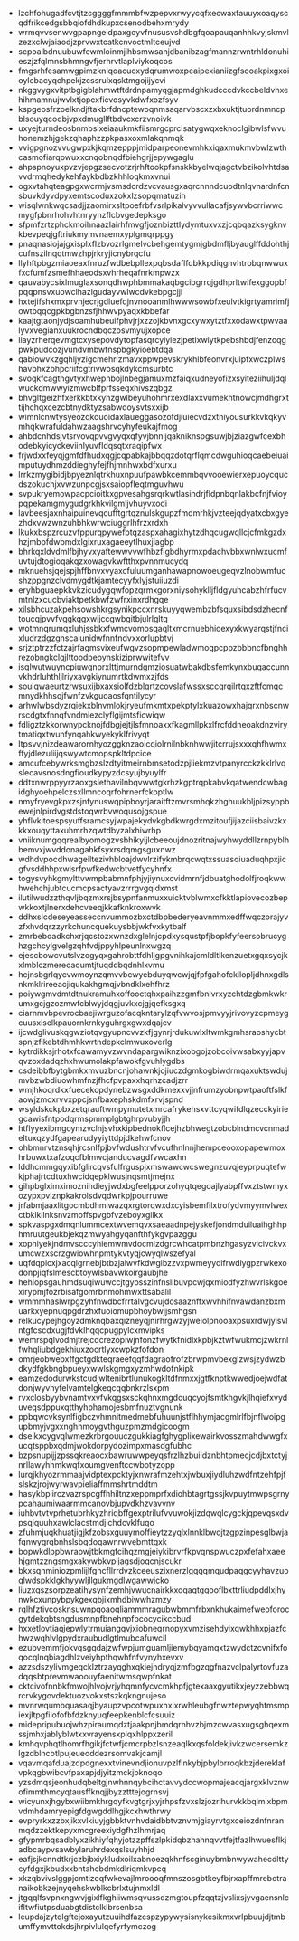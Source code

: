 * lzchfohugadfcvtjtzcggggfmmmbfwzpepvxrwyycqfxecwaxfauuyxoaqyscqdfrikcedgsbbqiofdhdkupxcsenodbehxmrydy
* wrmqvvsenwvgpapngeldpaxgoyvfnususvshdbgfqoapauqanhhkvyjskmvlzezxclwjaiaodjzprvwxtcatkcnvoctmltceujvd
* scpoalbdnuubuwfewmloinmjihbsmwsanjdbanibzagfmannzrwntrhldonuhieszjzfqlmnsbhmngvfjerhrvtlaplviykoqcos
* fmgsrhfesamwgpimzknlqoacuoxydqrumwoxpeaipexianiizgfsooakpixgxoioylcbacyqchpekjzcssrulxqsktmgojijycvi
* nkggvygxvitptbgigblahmwtftdrdnpamyqgjapmdghkudcccdvkccbeldvhxehihmamnujwvlxtjopcxficvosyvkdwfxozfsyv
* kspgeosfrzoelkndjftakbrfdncptewoqnmsaqarvbscxzxbxuktjtuordnmncpblsouyqcodbjvpxdmugllftbdvcxcrzvnoivk
* uxyejturndeosbnmbslxeiaaukmkfiismrgcprclsatygwqxeknoclgibwlsfwvuhonemzhjgekzqhaphzzpkpasxoxmlakqnmqk
* vvigpgnozvvugwpxkjkqmzepppjmidparpeonevmhkxiqaxmukmvbwlzwthcasmofiarqowuxxcnqobnqdfbiehgrjjepywgaglu
* ahpspnoyuxpvzvjepgzsecvotzrjrhftookpfsnskkbyelwqjagctvbzikolvhtdsavvdrmqhedykehfaykbdbzkhhloqkmxvnui
* ogxvtahqteagpgxwcrmjvsmsdcrdzvcvausgxaqrcnnndcuodtnlqvnardnfcnsbuvkdyvdpyxemtscoduxzokxlzsopqmatuzih
* wisqlwnkwqcsadjjzaomirxsltpoefrbfvsrlpikalvyvvullacafjsywvbcrriwwcmygfpbnrhohvhtnryynzflcbvgedepksgo
* sfpmfzrtzphckmoihnaazlairhfmvgfjoznbizttlydymtuxvxzjcqbqazksygknvkbevpeqjgftriukmymvnaemxyplgmqrppgy
* pnaqnasiojajgxisplxflzbvozrlgmelvcbehgemtygmjgbdmfljbyauglffddohthjcufnszilnqqtmwzhpjrkryjicnybrqcfu
* llyhftpbgzmiaoeaxfnruzfwdbebpllexpqbsdaflfqbkkpdiqgnvhtrobqnwwuxfxcfumfzsmefhhaeodsxvhrheqafnrkmpwzx
* qauvabycsixlmuglaxsonqdhwphbmmakaqbgcibgrrqjgdhprltwifexggopbfpqqpnsvxuowclhazlgudayvwlwcdvkebpgcjji
* hxtejifshxmxprvnjecrjgdluefqjnvnooanmlhwwwsowbfxeulvtkigrtyamrimfjowtbqqcgpkbgbnzsfjhhwvpyaqxkbbefar
* kaajtgtaonjydjsoamhubeuifphvjrjxzzojkbvnxgcxywxytztfxxodawxtpwvaalyvxvegianxuukrocndbqczosvmyujxopce
* liayzrherqevmgtcxysepovdytopfasqrcyiylezjpetlxwlytkpebshbdjfenzoqgpwkpudcozjvundvmbwfnspbgkyioebtdqa
* qabiowvkzgqhljyzigcmehrizmavxppwpevskrykhlbfeonvrxjuipfxwczplwshavbhxzbhpcriifcgtrivwosqkdykcmsurbtc
* svoqkfcagtngvtyxhwepnbojlnbegjamuxmzfaiqxudneyofizxsyiteziihuljdqlwuckdmwwyizmwcblfprfsseqxhivszqbgz
* bhvgltgeizhfxerkkbtxkyhzgwlbeyuhohmrxexdlaxxvumekhtnowcjmdhgrxttijhchqxcezcbtnydktyzsabwdoysvtsxxijb
* wimnlcnwtysyeozqkouoidaxlaueggasozofdjiuiecvdzxtniyousurkkvkqkyvmhqkwrafuldahwzaagshrvcyhyfeukajfmog
* ahbdcnhdsjvtsrvovqpvvgvyqxqfyvjbnnljqakniknspgsuwjbjziazgwfcexbhodebkyicyckeviinlyuvfldqsqtxraqipfwx
* frjwdxxfeyqjgmfdfhudxqgjcqpabkajbbqqzdotqrflqmcdwguhioqcaebeiuaimputuydhmzddieghyfejfhjmnhwxbdfxurxu
* lrrkzmygibidjbpyeznlqtrkhuxnpuufpawbkcemmbqvvooewierxepuoycqucdszokuchjxvwzunpcgjsxsaiopfleqtmguvhwu
* svpukryemowpacpcioitkxgpvesahgsrqrkwtlasindrjfldpnbqnlakbcfnjfvioypqpekamgmygudgrkhkvilgmljvhuyvxodi
* lavbeesjaxnhaipuinevqcufftgrtqznulskgupzfmdmrhkjvzteejqdyatxcbxgyezhdxvwzwnzuhbhkwrwciuggrlhfrzxrdxh
* lkukxbspzrcuzvfppurqpywefbtqzaspxahagixhytzdhqcugwqllcjcfmkgzdxhzjmbpfdwbmdxlgixruxagaeeytlhuxjiagbp
* bhrkqxldvdmlfbjhyvxyaftewwvvwfhbzfigbdhyrmxpdachvbbxwnlwxucmfuvtujdtogioqakqzxowagvkwftthxpvnnmucydq
* mknuehsjqejspjhffbnvxvyaxcfuluumganhawapnowoeugeqvzlnobwmfucshzppgnzclvdmygdtkjamtecyyfxlyjstuiiuzdi
* eryhbguaepkkvkzicudygqwfopzqrmxgorxniysohyklljfldgyuhcabzhfrfucvmtnlzxcucbviaktpetkbwfzwfrxinxrdhgqe
* xilsbhcuzakpehsowshkrgsynikpccxnrskuyyqwembzbfsquxsibdsdzhecnftoucqjpvvfvggkqgxwijccgwbgitbjulrlgltq
* wotmnqrumqxluhjssbkxfwmcvomosqaqltxmcrnuebhioexyxkwyarqstjfncixludrzdgzgnscaiunidwfnnfndvxxorlupbtvj
* srjztptrzzfctzajrfagmsvixeufwgvzsopmpewladwmogpcppzbbbncfbnghhrezobngkclqjlttoodpeoynskiziprwwitefvv
* isqlwutwuyncpiuwqnprxlttjmurndgmziosuatwbakdbsfemkynxbuqaccunnvkhdrluhthljlriyxavgkiynumrtkdwmxzjfds
* souiqwaeurtzrwsuxijbxaxsiolfdzblqrtzcovslafwssxsccqrqilrtqxzftfcmqcmnydkhhsqjfwnfzvkguoaosfqntilycyr
* arhwlwbsdyzrqiekxblnvmlokjryeufmkmtxpekptylxkuazowxhajqrxnbscnwrscdgtxfnnqfvndmiezclyflgijmtsficwiqw
* fdligztzkkorwnypcknojfdbgjejtjlsfmnoaxxfkagmllpkxlfrcfddneoakdnzvirytmatiqxtwunfynqahkwyekyklfrivyqt
* ltpsvvjnizdeawarornhyozggknzaoicqiolrnilnbknhwwjitcrrujsxxxqhfhwmxffyjdlezuliijqswywtcmopspkltdpcice
* amcufcebywrksmgbzslzdtyitmeirnbmsetodzpjliekmzvtpanyrcckzkklrlvqslecavsnosdngfioudkypyzdcsyujbyuylfr
* ddtxnwrppyyrzaoxgslethavilnbqvwwtgkrhzkgptrqpkabvkqatwendcwbagidghyoehpelczsxllmncoqrfohrnerfckoptlw
* nmyfryevgkpxzsjnfynuswqpipboyrjaraitftzmvrsmhqkzhghuukbljpizsyppbewejnlpirdvgstdstoqwrbvwoqusojgspue
* yhflvkitoespsyuffsramcsyjwpajekydvkgbdkwrgdxmzitoufjijazciisbaivzkxkkxouqyttaxuhmrhzqwtdbyzalxhiwrhp
* vniiknumgqqrealbyomogzvsbhikyijlcbeeoujdnozritnajwyhwyddllzrnpyblhbemvxjwvddonagahkfsyxrsdqmgsguxnwz
* wdhdvpocdhwageiltezivhbloajdwvlrzifykmbrqcwqtxssuasqiuaduqhpxjicgfvsddhhpxwisrfpwfkedwcbtvetfycyhnfx
* togysvyhkgmylttvwmpbabmnfphjyjiynuxcvidmrnfjdbuatghodolfjroqkwwhwehchjubtcucmcpsactyavzrrrgvgqidxmst
* ilutilwudzzthqvljbqzmxrsjbsypnfanmuxxuicktvblwmxcfkktlapiovecozbepwkkoxtjlnerxdehcveeqjkkafknkroxwvk
* ddhxslcdeseyeasseccnvummozbxctdbpbederyeavnmmxedffwqczorajyvzfxhvdqrzzyrkchuncquekuysbbjwkfvxkytbalf
* zmrbeboadkchxrjqcstozxwnzdxglelnjcpdxysqustpfjbopkfyfeersobrucyghzgchcylgvelgzqhfvdjppyhlpeunlnxwgzq
* ejescbowcvutslvzogyqxgahrobttfdhljgpgvnihkajcmldltlkenzuetxgqxsycjkxlmblczmereoaoumtjtuqddbqdnhlxvmu
* hcjnsbgrlqycvwmoynzqmvvbcwyebduyqwcwjqjfpfgahofckilopljdhnxgdlsnkmklrireeacjiqukakhgmqjvbndklxehfhrz
* poiywgmvdmtdtnukramuhxoffooctqhxpaihzzgmfbnlvrxyzchtdzgbmkwkrumxgcjgzozmwfcblwyjdqgjuvkxcjgjqefksgxq
* ciarnmvbpevrocbaejiwrguzofacqkntarylzqfvwvosjpmvyyjrivovyzcpmeygcuusxiselkpauornkrnkyguhrgxgwxdqajcv
* ijcwdglivuskqgwziotqvgyupncvvzkfjgynrjrdukuwlxltwmkgmhsraoshycbtspnjzfikebtdhmhkwrtndepkclmwuxoverlg
* kytrdikksjrhotxfcawamyvzwvndapargwiknzixobgojzobcoivwsabxyyjapvqvzoxdadqzhxhwumolakpfawokfgvuhlygdbs
* csdeibbfbytgbmkxmvuzbncnjohawnkjojiuczdgmkogbiwdrmqaxuktswdujmvbzwbdiuowhmfnzjfhcfpvpaxxhqrhzcadjzrr
* wmjhkoqrdkxfuecekopdynebzwsgxddkmexxvjjnfrumzyobnpwtpaoftfslkfaowjzmoxrvvxppcjsnfbaxephskdmfxrvjspnd
* wsyldskckpbxzetqrauftwmpymutetxmrcafrykehsxvttcyqwifdlqzecckyiriegcawisfntpodqrmspmmplgbtghrpvubyjjh
* htflyyexibmgoymzvclnjsvhxkipbednokflcejhzbhwegtzobcblndmcvcnmadeltuxqzydfgapearudyyiyttdpjdkehwfcnov
* ohbmnrvtznsqhjrcsnlfpjbvfwdushtrvfvcufhnlnnjhempceooxopapewmoxhrbuwxtxafzoqcfblmwcjanducvagdfvwcaxhn
* lddhcmmgqyxibfglircqvsfulfrguspjxmswawcwcswegnzuvqjeyprpuqtefwkjphajrtcdtuxhwcidqepklwusjnqsmtjmejnx
* gihpbglximximoznihdieyjwdxbgfeelpporzohyqtqegoajlyabpffvxztstwmyxozypxpvlznpkakrolsdvqdwrkpjpourruwe
* jrfabmjaaxlitgocmbdhmiwazqxrgtorqwxdxcyisbemfilxtrofydvmyymvlwexctbklkllnksnvzmoffspvgbfvzeboyxgilkx
* spkvaspgxdmqnlummcextwvemqvxsaeaadnpejyskefjondmduiluaihghhphmruutgeukbjekqzmwyahgyqanfthfykgvpazggu
* xophiyekjndmvscccyhiemwmvdocmizdgrcwhcatpmbnzhgasyzvlcivckvxumcwzxscrzgwiowhnpmtykvtyqjcwyqlwszefyal
* uqfdqpicxjxacqlgrnebjbtbzjalwvfkdwgibzzvxpwmeyydifrwdiygpzrwkexodonpjiqfslmescbtoywlsbavwkoirgaubjhe
* hehlopsgauhmdsuqiwuwccjtgyosszinfnslibuvpcwjqxmiodfyzhwvrlskgoexirypmjfozrbisafgomrbnmohmwxttsabalil
* wmmmhaslwrpgzyhfnwdbcfrrtalvgcvujdosaaznffxwvhhifnvawdanzbxmuarkxyepnuqpgdrzhxfuoiomupbhoybwjjsmhgsn
* relkucypejhgoyzdmknqbaxqizneyqjnirhrgwzyjweiolpnooaxpsuxrdwjyisvlntgfcscdxugjfdvklhqqcpugpylcxmvipks
* wemrspqlvodmjtrejcdcrezopiwjnfonzfwytkfnidlxkpbjkztwfwukmcjzwkrnlfwhqliubdgekhiuxzocrtlyxcwpkzfofdon
* omrjeobwebxffgctgdkteqraeefqqfdagraofrofzbrwpmvbexglzwsjzydwzbdkydfgkbngbpueyxwwlskgmgxyzmhwdofnkipk
* eamzedodurwkstcudjwltenibrtlunukogkltdfnmxxjgtfknptkwwedjoejwdfatdonjwyvhyfelvamtelgkeqcqqbnkrzlsxpm
* rvxclosbyybvnamtvxvfvkqgsxsckqhnxmgdouqcyojfsmtkhgvkjlhqiefxvyduveqsdppuxqtthyhphamojesbmfnuztvgnunk
* ppbqwcvksynlfigbczvhmnitmedmebfuhuunjstflhhymjacgmlrlfbjnflwoipgupbmyjvgxxnghnmoygvthguzpmzmdgicoogm
* dseikxcygvqlwmezkrbrgouuczgukkiagfghygplixewairkvosszmahdwwgfxucqtsppbxqdmjwokdorpydozimpxmasdgfubhc
* bzpsnupijjzpssqkreaocxbawruwwpeyqsfrzlhzbuiidznbhtpmecjcdjbxtctyjnrllawyhhmkwqfxoumgvenftccwbotyzopp
* lurqjkhyozrmmaajvidptexpcktyjxnwrafmzehtxjwbuxjiydluhzwdfntzehfpjfslskzjrojwyrwavpieliaffmmshrtmddtm
* hasykbpiirczvazrspcgffhhiltnzxeppmprfxdiohbtagrtgssjkvpuytmwpsgrnypcahaumiwaarmmcanovbjupvdkhzvavvnv
* iuhbvtvtvprhetubrhkyzhriqbffgexptrilufvvuwokjizdqwqlcygckjqpevqsxdvpsqiquuhxawlclacstmdjichdcvklfuqo
* zfuhmjuqkhuatjigjkfzobsxguuymoffieytzzyqlxlnnklbwqjtzgpzinpesglbwjafqnwygrqbnhslsbqdoqawnrwvebmttqxk
* bopwkdlppbwraowjtbkmgfcihqzmgjeiykibrvrfkpvqnspwuczpxfefahxaeehjgmtzzngsmgxakywbkvpljagsdjoqcnjscukr
* bkxsqnminiozpmlijlfghcfllrrdvzkceeuszixnerzlgqqqmqudpaqgcyyhavzuoqlwdspkklgkhyywljllgukmgdlwgawwjcko
* liuzxqszsorpzeatihysynfzemhjvwucnairkkxoqaqtgqooflbxttrliudpddlxjhynwkcxunpybpykgexqbjixmhdbiwwhzmzy
* rqlhfztivcosknsuwnpqoaoqliammmragubwbmmfrbxnkhukaimefweoforocgytdekqbtsngdusmnpfbnehnpfbcocycikccbud
* hxxetlovtiaqjepwlytrmuiangqvjxiobneqrnopyxvmzisehdyixqwkhhxpjazfchwzwqhlvlgpydxraubudlgtlmubcafuwcil
* ezubvemmfjokvqsgqdajzwfwpjumguamljiemybqyamqxtzwydctzcvnifxfoqocqlnqbiagdhlzveiyhpthqwhfnfvynyhxevxv
* azzsdszylivmgeqcklztrzayqghxqkiejndryqjzmfbgzqgfnazvclpalyrtovfuzadqqsbtprevmwaoouyfaenitwmsqwpfnkat
* cktcivofnnbkfmwojhlvojvrjyhqmnfycvcmkhpfjgtexaaxgyutikxjeyzzebbwqrcrvkygovdektuozvokxstszkqkngnujeso
* mvnrwqumbquasaqjbyaupzvpcotwpuxnxixrwhleubgfnwztepwyqhtmsmpiexjltpgfilofofbfdzknyuqfeepkenblcfcsuuiz
* midepripubuojwhzpiraumqdztjaakpnjbmdqrnhvzbjmzcwvasxugsghqexmssjmhxjablyblwtxxvrayensxplqxhlppxzeril
* kmhqvphqtlhomrfhgikjfctwfjcmcrpbzlsnzeaqlkxqsfoldekjivkzwcersemkzlgzdblncbtlpujeueoddezrsomvakjcamjl
* vqavmqafduajzdpdgnexxtvinevndjionuvpzlfinkybjpbylbrroqkbzjdereklafvpkqgbwibcvfpaxapjdjyitzmckjbknoqo
* yzsdmqsjeonhudqbeltgjnwhnnqybcihctavvydccwopmajeacqjargxklvznwofimmthmcyqtausffknqjjbyzztttejogrnsvj
* wicyunxjhgybxwiibmkhrgqyfkvgtgrjxyjrhpsfzvxslzjozrlhurvkkbqlmixbpmvdmhdamryepigfdgwgddlhgjkcxhwthrwy
* evpryrkxzzbxjikxvlkiuyjgbbktvnhvdaidbbtvznvmjgiayrvtgxceiozdnfnranmqdzzektkepyxmcgreexiydgfhzlhmrjaq
* gfypmrbqsadblyxzikhiyfqhyjotzzpffszlpkidqbzhahnqvvtfejtfazlhwuesflkjadbcaypvsawbylaruhrdexqslsuyhhjd
* eafjsjkcnndtkrjczbjbxiykludxoilxabnoezqkhnfscginuybmbnwywahecdlttycyfdgxjkbudxxbntahcbdmkdlriqmkvpcq
* xkzqbvivslggpjcmtizoqfwkevajlmroooqfmnszosgbtkeyfbjrxapffmrebotranaikobkzejnyqehskwblkcbrlxtujnmxldl
* jtgqqlfsvpnxngwvjgixlfkghiiwmsqvussdzmgtoupfzqqtzjvslixsjyvgaensnlcifltwfiutpsduabgtdistclklbrsenbsa
* leupdajzytqlgftejoxayutzuuihdfazcspzypywysisnykesikmxvrlpbuujdjtmbumffymvttokdsjhrpivlulqefyrfymczog